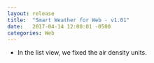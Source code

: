 ```yaml
---
layout: release
title:  "Smart Weather for Web - v1.01"
date:   2017-04-14 12:00:01 -0500
categories: Web
---
```


- In the list view, we fixed the air density units.